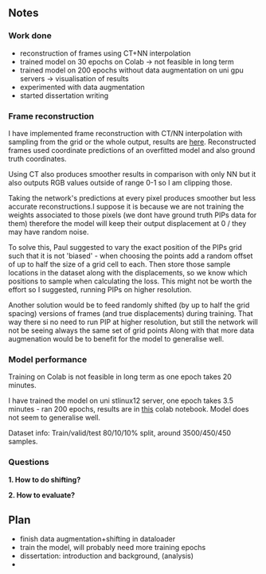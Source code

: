 ## Notes ##
### Work done
* reconstruction of frames using CT+NN interpolation
* trained model on 30 epochs on Colab -> not feasible in long term
* trained model on 200 epochs without data augmentation on uni gpu servers -> visualisation of results
* experimented with data augmentation
* started dissertation writing

### Frame reconstruction
I have implemented frame reconstruction with CT/NN interpolation with sampling from the grid or the whole output, results are [here](https://github.com/tranlg99/L4_project/blob/main/src/colab_notebooks/frame_reconstruction.ipynb).
Reconstructed frames used coordinate predictions of an overfitted model and also ground truth coordinates.

Using CT also produces smoother results in comparison with only NN but it also outputs RGB values outside of range 0-1 so I am clipping those.

Taking the network's predictions at every pixel produces smoother but less accurate reconstructions.I suppose it is because we are not training the weights associated to those pixels (we dont have ground truth PIPs data for them) therefore the model will keep their output displacement at 0 / they may have random noise.

To solve this, Paul suggested to vary the exact position of the PIPs grid such that it is not 'biased' - when choosing the points add a random offset of up to half the size of a grid cell to each.
Then store those sample locations in the dataset along with the displacements, so we know which positions to sample when calculating the loss. This might not be worth the effort so I suggested, running PIPs on higher resolution.

Another solution would be to feed randomly shifted (by up to half the grid spacing) versions of frames (and true displacements) during training. That way there si no need to run PIP at higher resolution, but still the network will not be seeing always the same set of grid points
Along with that more data augmenation would be to benefit for the model to generalise well.

### Model performance

Training on Colab is not feasible in long term as one epoch takes 20 minutes.

I have trained the model on uni stlinux12 server, one epoch takes 3.5 minutes - ran 200 epochs, results are in [this](https://github.com/tranlg99/L4_project/blob/main/src/colab_notebooks/model_1_results.ipynb) colab notebook.
Model does not seem to generalise well.

Dataset info: Train/valid/test 80/10/10% split, around 3500/450/450 samples.

### Questions
__1. How to do shifting?__


__2. How to evaluate?__


## Plan ##
* finish data augmentation+shifting in dataloader
* train the model, will probably need more training epochs
* dissertation: introduction and background, (analysis)
* 
